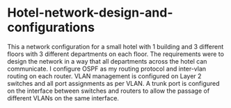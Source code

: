 # Hotel-network-design-and-configurations
This a network configuration for a small hotel with 1 building and 3 different floors with 3 different departments on each floor. The requirements were to design the network in a way that all departments across the hotel can communicate. 
I configure OSPF as my routing protocol and inter-vlan routing on each router.
VLAN management is configured on Layer 2 switches and all port assignments as per VLAN.
A trunk port is configured on the interface between switches and routers to allow the passage of different VLANs on the same interface.
